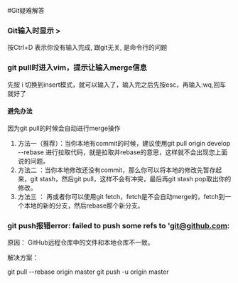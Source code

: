 #Git疑难解答
### Git输入时显示 >

  按Ctrl+D   表示你没有输入完成, 跟git无关, 是命令行的问题

### git pull时进入vim，提示让输入merge信息

  先按 i 切换到insert模式，就可以输入了，输入完之后先按esc，再输入:wq,回车就好了

#### 避免办法

  因为git pull的时候会自动进行merge操作

1. 方法一（推荐）：当你本地有commit的时候，建议使用git pull origin develop --rebase 进行拉取代码，就是拉取并rebase的意思，这样就不会出现您上面说的问题。
2. 方法二 ：当你本地修改还没有commit，那么你可以将本地的修改先暂存起来，git stash，然后git pull，这样不会有冲突，最后再git stash pop取出你的修改。
3. 方法三 ： 再或者你可以使用git fetch，fetch是不会自动merge的，fetch到一个本地的新的分支，然后rebase那个新分支。

### git push报错error: failed to push some refs to 'git@github.com:

原因： 
GitHub远程仓库中的文件和本地仓库不一致。

解决方案：

 git pull --rebase origin master
 git push -u origin master

